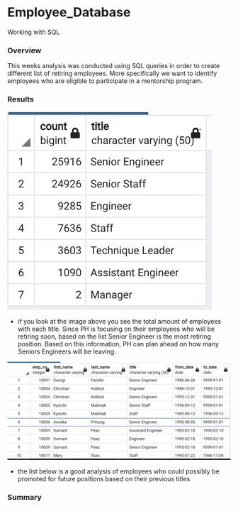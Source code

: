 # Employee_Database
Working with SQL

### Overview

This weeks analysis was conducted using SQL queries in order to create different list of retiring employees. More specifically we want to identify employees who are eligible to participate in a mentorship program.

### Results

![alt text](https://github.com/mquimi/Employee_Database/blob/main/imgs/retiring_titles.png)

- if you look at the image above you see the total amount of employees with each title. Since PH is focusing on their employees who will be retiring soon, based on the list Senior Engineer is the most retiring position. Based on this information, PH can plan ahead on how many Seniors Engineers will be leaving.

![alt text](https://github.com/mquimi/Employee_Database/blob/main/imgs/retirement_titles.png)

- the list below is a good analysis of employees who could possibly be promoted for future positions based on their previous titles

### Summary
